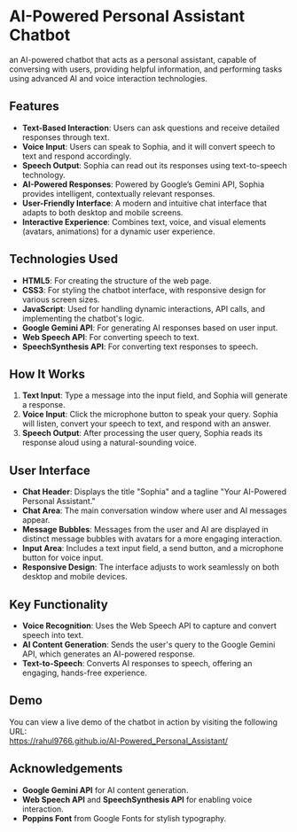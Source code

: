 #  AI-Powered Personal Assistant Chatbot

 an AI-powered chatbot that acts as a personal assistant, capable of conversing with users, providing helpful information, and performing tasks using advanced AI and voice interaction technologies.

## Features
- **Text-Based Interaction**: Users can ask questions and receive detailed responses through text.
- **Voice Input**: Users can speak to Sophia, and it will convert speech to text and respond accordingly.
- **Speech Output**: Sophia can read out its responses using text-to-speech technology.
- **AI-Powered Responses**: Powered by Google’s Gemini API, Sophia provides intelligent, contextually relevant responses.
- **User-Friendly Interface**: A modern and intuitive chat interface that adapts to both desktop and mobile screens.
- **Interactive Experience**: Combines text, voice, and visual elements (avatars, animations) for a dynamic user experience.

## Technologies Used
- **HTML5**: For creating the structure of the web page.
- **CSS3**: For styling the chatbot interface, with responsive design for various screen sizes.
- **JavaScript**: Used for handling dynamic interactions, API calls, and implementing the chatbot's logic.
- **Google Gemini API**: For generating AI responses based on user input.
- **Web Speech API**: For converting speech to text.
- **SpeechSynthesis API**: For converting text responses to speech.

## How It Works
1. **Text Input**: Type a message into the input field, and Sophia will generate a response.
2. **Voice Input**: Click the microphone button to speak your query. Sophia will listen, convert your speech to text, and respond with an answer.
3. **Speech Output**: After processing the user query, Sophia reads its response aloud using a natural-sounding voice.

## User Interface
- **Chat Header**: Displays the title "Sophia" and a tagline "Your AI-Powered Personal Assistant."
- **Chat Area**: The main conversation window where user and AI messages appear.
- **Message Bubbles**: Messages from the user and AI are displayed in distinct message bubbles with avatars for a more engaging interaction.
- **Input Area**: Includes a text input field, a send button, and a microphone button for voice input.
- **Responsive Design**: The interface adjusts to work seamlessly on both desktop and mobile devices.

## Key Functionality
- **Voice Recognition**: Uses the Web Speech API to capture and convert speech into text.
- **AI Content Generation**: Sends the user's query to the Google Gemini API, which generates an AI-powered response.
- **Text-to-Speech**: Converts AI responses to speech, offering an engaging, hands-free experience.

## Demo
You can view a live demo of the chatbot in action by visiting the following URL:  
https://rahul9766.github.io/AI-Powered_Personal_Assistant/

## Acknowledgements
- **Google Gemini API** for AI content generation.
- **Web Speech API** and **SpeechSynthesis API** for enabling voice interaction.
- **Poppins Font** from Google Fonts for stylish typography.

